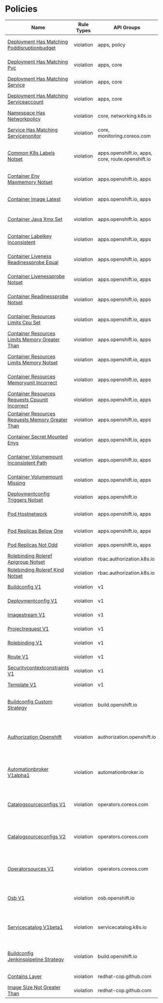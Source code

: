 # Policies

|Name|Rule Types|API Groups|Kinds|Description|
|---|---|---|---|---|
|[Deployment Has Matching Poddisruptionbudget](policy/combine/deployment-has-matching-poddisruptionbudget)|violation|apps, policy|Deployment, PodDisruptionBudget|violation: Check if a Deployment has a matching policy/v1beta1:PodDisruptionBudget, via 'spec.template.metadata.labels'|
|[Deployment Has Matching Pvc](policy/combine/deployment-has-matching-pvc)|violation|apps, core|Deployment, PersistentVolumeClaim|violation: Check if a Deployment has 'spec.template.spec.volumes.persistentVolumeClaim' set, there is a matching v1:PersistentVolumeClaim|
|[Deployment Has Matching Service](policy/combine/deployment-has-matching-service)|violation|apps, core|Deployment, Service|violation: Check if a Deployment has a matching v1:Service, via 'spec.template.metadata.labels'|
|[Deployment Has Matching Serviceaccount](policy/combine/deployment-has-matching-serviceaccount)|violation|apps, core|Deployment, ServiceAccount|violation: Check if a Deployment has 'spec.serviceAccountName' set, there is a matching v1:ServiceAccount|
|[Namespace Has Networkpolicy](policy/combine/namespace-has-networkpolicy)|violation|core, networking.k8s.io|Namespace, NetworkPolicy|violation: Check if a Namespace has a networking.k8s.io/v1:NetworkPolicy|
|[Service Has Matching Servicenonitor](policy/combine/service-has-matching-servicenonitor)|violation|core, monitoring.coreos.com|Service, ServiceMonitor|violation: Check if a Service has a matching monitoring.coreos.com/v1:ServiceMonitor, via 'spec.selector'|
|[Common K8s Labels Notset](policy/ocp/bestpractices/common-k8s-labels-notset)|violation|apps.openshift.io, apps, core, route.openshift.io|DeploymentConfig, DaemonSet, Deployment, StatefulSet, Service, Route|violation: Check if all workload related kinds contain labels as suggested by https://kubernetes.io/docs/concepts/overview/working-with-objects/common-labels|
|[Container Env Maxmemory Notset](policy/ocp/bestpractices/container-env-maxmemory-notset)|violation|apps.openshift.io, apps|DeploymentConfig, DaemonSet, Deployment, StatefulSet|violation: Check workload kinds have the CONTAINER_MAX_MEMORY env set using the downward api|
|[Container Image Latest](policy/ocp/bestpractices/container-image-latest)|violation|apps.openshift.io, apps|DeploymentConfig, DaemonSet, Deployment, StatefulSet|violation: Check workload kinds are not using the latest tag for their image|
|[Container Java Xmx Set](policy/ocp/bestpractices/container-java-xmx-set)|violation|apps.openshift.io, apps|DeploymentConfig, DaemonSet, Deployment, StatefulSet|violation: Check workload kinds do not set the Java Xmx option|
|[Container Labelkey Inconsistent](policy/ocp/bestpractices/container-labelkey-inconsistent)|violation|apps.openshift.io, apps|DeploymentConfig, DaemonSet, Deployment, StatefulSet|violation: Check workload kinds have consistent key names for their labels|
|[Container Liveness Readinessprobe Equal](policy/ocp/bestpractices/container-liveness-readinessprobe-equal)|violation|apps.openshift.io, apps|DeploymentConfig, DaemonSet, Deployment, StatefulSet|violation: Check workload kinds have not set their probes to be the same|
|[Container Livenessprobe Notset](policy/ocp/bestpractices/container-livenessprobe-notset)|violation|apps.openshift.io, apps|DeploymentConfig, DaemonSet, Deployment, StatefulSet|violation: Check workload kinds have their liveness prob set|
|[Container Readinessprobe Notset](policy/ocp/bestpractices/container-readinessprobe-notset)|violation|apps.openshift.io, apps|DeploymentConfig, DaemonSet, Deployment, StatefulSet|violation: Check workload kinds have their readiness prob set|
|[Container Resources Limits Cpu Set](policy/ocp/bestpractices/container-resources-limits-cpu-set)|violation|apps.openshift.io, apps|DeploymentConfig, DaemonSet, Deployment, StatefulSet|violation: Check workload kinds do not set limits for CPU|
|[Container Resources Limits Memory Greater Than](policy/ocp/bestpractices/container-resources-limits-memory-greater-than)|violation|apps.openshift.io, apps|DeploymentConfig, DaemonSet, Deployment, StatefulSet|violation: Check workload kinds limits for memory is not greater than an upper bound|
|[Container Resources Limits Memory Notset](policy/ocp/bestpractices/container-resources-limits-memory-notset)|violation|apps.openshift.io, apps|DeploymentConfig, DaemonSet, Deployment, StatefulSet|violation: Check workload kinds has set their limits for memory|
|[Container Resources Memoryunit Incorrect](policy/ocp/bestpractices/container-resources-memoryunit-incorrect)|violation|apps.openshift.io, apps|DeploymentConfig, DaemonSet, Deployment, StatefulSet|violation: Check workload kinds memory limits and requests unit is valid|
|[Container Resources Requests Cpuunit Incorrect](policy/ocp/bestpractices/container-resources-requests-cpuunit-incorrect)|violation|apps.openshift.io, apps|DeploymentConfig, DaemonSet, Deployment, StatefulSet|violation: Check workload kinds cpu requests unit is valid|
|[Container Resources Requests Memory Greater Than](policy/ocp/bestpractices/container-resources-requests-memory-greater-than)|violation|apps.openshift.io, apps|DeploymentConfig, DaemonSet, Deployment, StatefulSet|violation: Check workload kinds requests for memory is not greater than an upper bound|
|[Container Secret Mounted Envs](policy/ocp/bestpractices/container-secret-mounted-envs)|violation|apps.openshift.io, apps|DeploymentConfig, DaemonSet, Deployment, StatefulSet|violation: Check workload kinds do not have secrets mounted as envs|
|[Container Volumemount Inconsistent Path](policy/ocp/bestpractices/container-volumemount-inconsistent-path)|violation|apps.openshift.io, apps|DeploymentConfig, DaemonSet, Deployment, StatefulSet|violation: Check workload kinds have consistent paths for their volume mounts|
|[Container Volumemount Missing](policy/ocp/bestpractices/container-volumemount-missing)|violation|apps.openshift.io, apps|DeploymentConfig, DaemonSet, Deployment, StatefulSet|violation: Check workload kinds does not specify a volume without a corresponding volume mount|
|[Deploymentconfig Triggers Notset](policy/ocp/bestpractices/deploymentconfig-triggers-notset)|violation|apps.openshift.io|DeploymentConfig|violation: Check if a DeploymentConfig has 'spec.triggers' set|
|[Pod Hostnetwork](policy/ocp/bestpractices/pod-hostnetwork)|violation|apps.openshift.io, apps|DeploymentConfig, DaemonSet, Deployment, StatefulSet|violation: Check workload kinds has 'spec.hostNetwork' set|
|[Pod Replicas Below One](policy/ocp/bestpractices/pod-replicas-below-one)|violation|apps.openshift.io, apps|DeploymentConfig, Deployment|violation: Check workload kinds has replicas <= 1|
|[Pod Replicas Not Odd](policy/ocp/bestpractices/pod-replicas-not-odd)|violation|apps.openshift.io, apps|DeploymentConfig, Deployment|violation: Check workload kinds has replicas not odd|
|[Rolebinding Roleref Apigroup Notset](policy/ocp/bestpractices/rolebinding-roleref-apigroup-notset)|violation|rbac.authorization.k8s.io|RoleBinding|violation: Check if a RoleBinding has 'roleRef.apiGroup' set|
|[Rolebinding Roleref Kind Notset](policy/ocp/bestpractices/rolebinding-roleref-kind-notset)|violation|rbac.authorization.k8s.io|RoleBinding|violation: Check if a RoleBinding has 'roleRef.kind' set|
|[Buildconfig V1](policy/ocp/deprecated/3_11/buildconfig-v1)|violation|v1|BuildConfig|violation: Check for deprecated v1 apiVersion. OCP4.x expects build.openshift.io/v1|
|[Deploymentconfig V1](policy/ocp/deprecated/3_11/deploymentconfig-v1)|violation|v1|DeploymentConfig|violation: Check for deprecated v1 apiVersion. OCP4.x expects apps.openshift.io/v1|
|[Imagestream V1](policy/ocp/deprecated/3_11/imagestream-v1)|violation|v1|ImageStream|violation: Check for deprecated v1 apiVersion. OCP4.x expects image.openshift.io/v1|
|[Projectrequest V1](policy/ocp/deprecated/3_11/projectrequest-v1)|violation|v1|ProjectRequest|violation: Check for deprecated v1 apiVersion. OCP4.x expects project.openshift.io/v1|
|[Rolebinding V1](policy/ocp/deprecated/3_11/rolebinding-v1)|violation|v1|RoleBinding|violation: Check for deprecated v1 apiVersion. OCP4.x expects rbac.authorization.k8s.io/v1|
|[Route V1](policy/ocp/deprecated/3_11/route-v1)|violation|v1|Route|violation: Check for deprecated v1 apiVersion. OCP4.x expects route.openshift.io/v1|
|[Securitycontextconstraints V1](policy/ocp/deprecated/3_11/securitycontextconstraints-v1)|violation|v1|SecurityContextConstraints|violation: Check for deprecated v1 apiVersion. OCP4.x expects security.openshift.io/v1|
|[Template V1](policy/ocp/deprecated/3_11/template-v1)|violation|v1|Template|violation: Check for deprecated v1 apiVersion. OCP4.x expects template.openshift.io/v1|
|[Buildconfig Custom Strategy](policy/ocp/deprecated/4_1/buildconfig-custom-strategy)|violation|build.openshift.io|BuildConfig|violation: Check if 'exposeDockerSocket' is set on a BuildConfig. See: https://docs.openshift.com/container-platform/4.1/release_notes/ocp-4-1-release-notes.html#ocp-41-deprecated-features|
|[Authorization Openshift](policy/ocp/deprecated/4_2/authorization-openshift)|violation|authorization.openshift.io|ClusterRole, ClusterRoleBinding, Role, RoleBinding|violation: Check for deprecated authorization.openshift.io apiVersion. >= OCP4.2 expects rbac.authorization.k8s.io/v1. See: https://docs.openshift.com/container-platform/4.2/release_notes/ocp-4-2-release-notes.html#ocp-4-2-deprecated-features|
|[Automationbroker V1alpha1](policy/ocp/deprecated/4_2/automationbroker-v1alpha1)|violation|automationbroker.io|Bundle, BundleBinding, BundleInstance|violation: Check for deprecated automationbroker.io/v1alpha1 apiVersion. See: https://docs.openshift.com/container-platform/4.2/release_notes/ocp-4-2-release-notes.html#ocp-4-2-deprecated-features|
|[Catalogsourceconfigs V1](policy/ocp/deprecated/4_2/catalogsourceconfigs-v1)|violation|operators.coreos.com|CatalogSourceConfigs|violation: Check for deprecated operators.coreos.com/v1 apiVersion. See: https://docs.openshift.com/container-platform/4.2/release_notes/ocp-4-2-release-notes.html#ocp-4-2-deprecated-features|
|[Catalogsourceconfigs V2](policy/ocp/deprecated/4_2/catalogsourceconfigs-v2)|violation|operators.coreos.com|CatalogSourceConfigs|violation: Check for deprecated operators.coreos.com/v2 apiVersion. See: https://docs.openshift.com/container-platform/4.2/release_notes/ocp-4-2-release-notes.html#ocp-4-2-deprecated-features|
|[Operatorsources V1](policy/ocp/deprecated/4_2/operatorsources-v1)|violation|operators.coreos.com|OperatorSource|violation: Check for deprecated operators.coreos.com/v1 apiVersion. See: https://docs.openshift.com/container-platform/4.2/release_notes/ocp-4-2-release-notes.html#ocp-4-2-deprecated-features|
|[Osb V1](policy/ocp/deprecated/4_2/osb-v1)|violation|osb.openshift.io|TemplateServiceBroker, AutomationBroker|violation: Check for deprecated osb.openshift.io/v1 apiVersion. See: https://docs.openshift.com/container-platform/4.2/release_notes/ocp-4-2-release-notes.html#ocp-4-2-deprecated-features|
|[Servicecatalog V1beta1](policy/ocp/deprecated/4_2/servicecatalog-v1beta1)|violation|servicecatalog.k8s.io|ClusterServiceBroker, ClusterServiceClass, ClusterServicePlan, ServiceInstance, ServiceBinding|violation: Check for deprecated servicecatalog.k8s.io/v1beta1 apiVersion. See: https://docs.openshift.com/container-platform/4.2/release_notes/ocp-4-2-release-notes.html#ocp-4-2-deprecated-features|
|[Buildconfig Jenkinspipeline Strategy](policy/ocp/deprecated/4_3/buildconfig-jenkinspipeline-strategy)|violation|build.openshift.io|BuildConfig|violation: Check if 'jenkinsPipelineStrategy' is set on a BuildConfig. See: https://docs.openshift.com/container-platform/4.3/release_notes/ocp-4-3-release-notes.html#ocp-4-3-deprecated-features|
|[Contains Layer](policy/podman/history/contains-layer)|violation|redhat-cop.github.com|PodmanHistory|violation: Check the image contains a specific SHA in its history|
|[Image Size Not Greater Than](policy/podman/images/image-size-not-greater-than)|violation|redhat-cop.github.com|PodmanImages|violation: Check the image size is not greater than a specific value|
